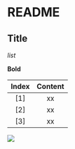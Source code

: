 # README

## Title

*list*

**Bold**

| Index |         Content        |
|:-----:|:----------------------:|
|  [1]  |           xx           |
|  [2]  |           xx           |
|  [3]  |           xx           |

![](https://z3.ax1x.com/2021/10/01/47n26g.png)
